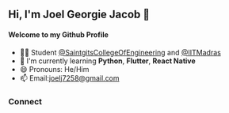 ## Hi, I'm Joel Georgie Jacob 👋
#### Welcome to my Github Profile



- 👨‍🎓 Student [@SaintgitsCollegeOfEngineering](https://saintgits.org/engineering-college/) and [@IITMadras](https://onlinedegree.iitm.ac.in/)
- 🌱 I'm currently learning **Python**, **Flutter**, **React Native**
- 😄 Pronouns: He/Him
- 📫 Email:<joelj7258@gmail.com>


### Connect
